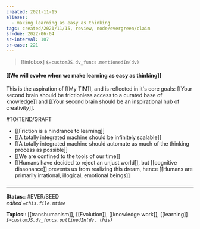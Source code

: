 ```yaml
---
created: 2021-11-15 
aliases:
  - making learning as easy as thinking
tags: created/2021/11/15, review, node/evergreen/claim
sr-due: 2022-06-04
sr-interval: 107
sr-ease: 221
---
```

> [!infobox]
`$=customJS.dv_funcs.mentionedIn(dv)`

#### [[We will evolve when we make learning as easy as thinking]] 

This is the aspiration of [[My TIM]], and is reflected in it's core goals:
[[Your second brain should be frictionless access to a curated base of knowledge]]
and [[Your second brain should be an inspirational hub of creativity]].

#TO/TEND/GRAFT 
- [[Friction is a hindrance to learning]]
- [[A totally integrated machine should be infinitely scalable]]
- [[A totally integrated machine should automate as much of the thinking process as possible]]
- [[We are confined to the tools of our time]]
- [[Humans have decided to reject an unjust world]], but [[cognitive dissonance]] prevents us from realizing this dream, hence [[Humans are primarily irrational, illogical, emotional beings]]

### <hr class="footnote"/>

**Status**:: #EVER/SEED  
*edited `=this.file.mtime`*

**Topics**:: [[transhumanism]], [[Evolution]], [[knowledge work]], [[learning]]
*`$=customJS.dv_funcs.outlinedIn(dv, this)`*

